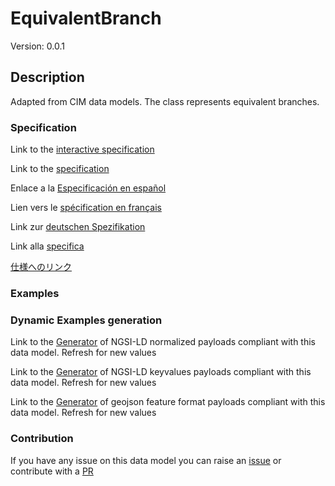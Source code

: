 # EquivalentBranch
Version: 0.0.1

## Description 

Adapted from CIM data models. The class represents equivalent branches.
### Specification

Link to the [interactive specification](https://swagger.lab.fiware.org/?url=https://smart-data-models.github.io/dataModel.EnergyCIM/EquivalentBranch/swagger.yaml)

Link to the [specification](https://github.com/smart-data-models/dataModel.EnergyCIM/blob/master/EquivalentBranch/doc/spec.md)

Enlace a la [Especificación en español](https://github.com/smart-data-models/dataModel.EnergyCIM/blob/master/EquivalentBranch/doc/spec_ES.md)

Lien vers le [spécification en français](https://github.com/smart-data-models/dataModel.EnergyCIM/blob/master/EquivalentBranch/doc/spec_FR.md)

Link zur [deutschen Spezifikation](https://github.com/smart-data-models/dataModel.EnergyCIM/blob/master/EquivalentBranch/doc/spec_DE.md)

Link alla [specifica](https://github.com/smart-data-models/dataModel.EnergyCIM/blob/master/EquivalentBranch/doc/spec_IT.md)

[仕様へのリンク](https://github.com/smart-data-models/dataModel.EnergyCIM/blob/master/EquivalentBranch/doc/spec_JA.md)
### Examples
### Dynamic Examples generation

Link to the [Generator](https://smartdatamodels.org/extra/ngsi-ld_generator.php?schemaUrl=https://raw.githubusercontent.com/smart-data-models/dataModel.EnergyCIM/master/EquivalentBranch/schema.json&email=info@smartdatamodels.org) of NGSI-LD normalized payloads compliant with this data model. Refresh for new values

Link to the [Generator](https://smartdatamodels.org/extra/ngsi-ld_generator_keyvalues.php?schemaUrl=https://raw.githubusercontent.com/smart-data-models/dataModel.EnergyCIM/master/EquivalentBranch/schema.json&email=info@smartdatamodels.org) of NGSI-LD keyvalues payloads compliant with this data model. Refresh for new values

Link to the [Generator](https://smartdatamodels.org/extra/geojson_features_generator.php?schemaUrl=https://raw.githubusercontent.com/smart-data-models/dataModel.EnergyCIM/master/EquivalentBranch/schema.json&email=info@smartdatamodels.org) of geojson feature format payloads compliant with this data model. Refresh for new values
### Contribution

 If you have any issue on this data model you can raise an [issue](https://github.com/smart-data-models/dataModel.EnergyCIM/issues)  or contribute with a [PR](https://github.com/smart-data-models/dataModel.EnergyCIM/pulls)